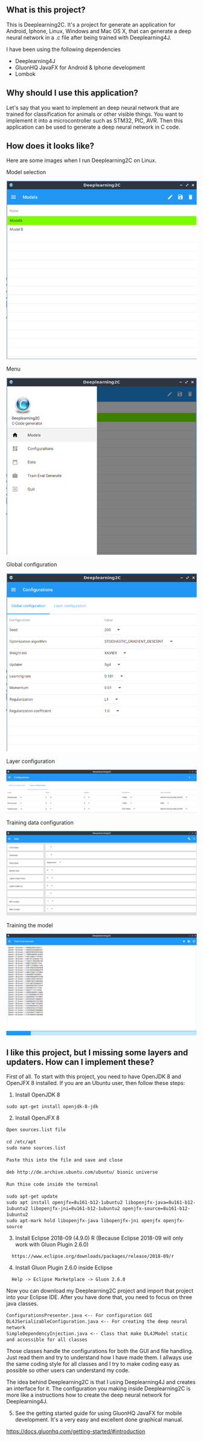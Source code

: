 ## What is this project?
This is Deeplearning2C. It's a project for generate an application for Android, Iphone, Linux, Windows and Mac OS X, that can generate a deep neural network in a .c file after being trained with Deeplearning4J.

I have been using the following dependencies

* Deeplearning4J
* GluonHQ JavaFX for Android & Iphone development
* Lombok

## Why should I use this application?
Let's say that you want to implement an deep neural network that are trained for classification for animals or other visible things. You want to implement it into a microcontroller such as STM32, PIC, AVR. Then this application can be used to generate a deep neural network in C code.

## How does it looks like?
Here are some images when I run Deeplearning2C on Linux.

Model selection

![a](https://raw.githubusercontent.com/DanielMartensson/Deeplearning2C/master/pictures/Models.png)

Menu

![a](https://raw.githubusercontent.com/DanielMartensson/Deeplearning2C/master/pictures/Menu.png)

Global configuration

![a](https://raw.githubusercontent.com/DanielMartensson/Deeplearning2C/master/pictures/Global.png)

Layer configuration

![a](https://raw.githubusercontent.com/DanielMartensson/Deeplearning2C/master/pictures/Layer.png)

Training data configuration

![a](https://raw.githubusercontent.com/DanielMartensson/Deeplearning2C/master/pictures/Data.png)

Training the model

![a](https://raw.githubusercontent.com/DanielMartensson/Deeplearning2C/master/pictures/Training.png)

## I like this project, but I missing some layers and updaters. How can I implement these?

First of all. To start with this project, you need to have OpenJDK 8 and OpenJFX 8 installed.
If you are an Ubuntu user, then follow these steps:

1. Install OpenJDK 8

```
sudo apt-get install openjdk-8-jdk
```

2. Install OpenJFX 8
```
Open sources.list file 

cd /etc/apt
sudo nano sources.list

Paste this into the file and save and close

deb http://de.archive.ubuntu.com/ubuntu/ bionic universe

Run thise code inside the terminal

sudo apt-get update
sudo apt install openjfx=8u161-b12-1ubuntu2 libopenjfx-java=8u161-b12-1ubuntu2 libopenjfx-jni=8u161-b12-1ubuntu2 openjfx-source=8u161-b12-1ubuntu2
sudo apt-mark hold libopenjfx-java libopenjfx-jni openjfx openjfx-source
```

3. Install Eclipse 2018-09 (4.9.0) R (Because Eclipse 2018-09 will only work with Gluon Plugin 2.6.0)
```
  https://www.eclipse.org/downloads/packages/release/2018-09/r
```

4. Install Gluon Plugin 2.6.0 inside Eclipse
```
  Help -> Eclipse Marketplace -> Gluon 2.6.0
```

Now you can download my Deeplearning2C project and import that project into your Eclipse IDE. 
After you have done that, you need to focus on three java classes.

```
ConfigurationsPresenter.java <-- For configuration GUI
DL4JSerializableConfiguration.java <-- For creating the deep neural network
SimpleDependencyInjection.java <-- Class that make DL4JModel static and accessible for all classes
```

Those classes handle the configurations for both the GUI and file handling. Just read them and try to understand how I have made them. I allways use the same coding style for all classes and I try to make coding easy as possible so other users can understand my code. 

The idea behind Deeplearning2C is that I using Deeplearning4J and creates an interface for it. The configuration you making inside Deeplearning2C is more like a instructions how to create the deep neural network for Deeplearning4J. 


5. See the getting started guide for using GluonHQ JavaFX for mobile development. It's a very easy and excellent done graphical manual.

https://docs.gluonhq.com/getting-started/#introduction
